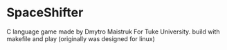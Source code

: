 # SpaceShifter
C language game made by Dmytro Maistruk For Tuke University.
build with makefile and play (originally was designed for linux)
